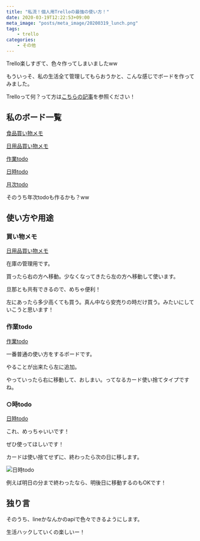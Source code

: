 ```yaml
---
title: "私流！個人用Trelloの最強の使い方！"
date: 2020-03-19T12:22:53+09:00
meta_image: "posts/meta_image/20200319_lunch.png"
tags: 
    - trello
categories: 
    - その他
---
```


Trello楽しすぎて、色々作ってしまいましたww

もういっそ、私の生活全て管理してもらおうかと、こんな感じでボードを作ってみました。

Trelloって何？って方は[こちらの記事](../20200319_morning/)を参照ください！

## 私のボード一覧

[食品買い物メモ](https://trello.com/b/CaHD7uld/%E9%A3%9F%E5%93%81%E8%B2%B7%E3%81%84%E7%89%A9%E3%83%A1%E3%83%A2)

[日用品買い物メモ](https://trello.com/b/Ls0lyBi1/%E6%97%A5%E7%94%A8%E5%93%81%E8%B2%B7%E3%81%84%E7%89%A9%E3%83%A1%E3%83%A2)

[作業todo](https://trello.com/b/xnulb4oL/%E4%BD%9C%E6%A5%ADtodo)

[日時todo](https://trello.com/b/WRJP2iOe/%E6%97%A5%E6%99%82todo)

[月次todo](https://trello.com/b/UPUVjNzU/%E6%9C%88%E6%AC%A1todo)

そのうち年次todoも作るかも？ww

## 使い方や用途

### 買い物メモ

[日用品買い物メモ](https://trello.com/b/Ls0lyBi1/%E6%97%A5%E7%94%A8%E5%93%81%E8%B2%B7%E3%81%84%E7%89%A9%E3%83%A1%E3%83%A2)

在庫の管理用です。

買ったら右の方へ移動。少なくなってきたら左の方へ移動して使います。

旦那とも共有できるので、めちゃ便利！

左にあったら多少高くても買う。真ん中なら安売りの時だけ買う。みたいにしていこうと思います！

### 作業todo

[作業todo](https://trello.com/b/xnulb4oL/%E4%BD%9C%E6%A5%ADtodo)

一番普通の使い方をするボードです。

やることが出来たら左に追加。

やっていったら右に移動して、おしまい。ってなるカード使い捨てタイプですね。

### ○時todo

[日時todo](https://trello.com/b/WRJP2iOe/%E6%97%A5%E6%99%82todo)

これ、めっちゃいいです！

ぜひ使ってほしいです！

カードは使い捨てせずに、終わったら次の日に移します。

![日時todo](../img/trello17.png)

例えば明日の分まで終わったなら、明後日に移動するのもOKです！

## 独り言

そのうち、lineかなんかのapiで色々できるようにします。

生活ハックしていくの楽しいー！